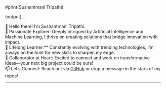 #print(Sushantmani Tripathi)

(output)...

👋 Hello there! I’m Sushantmani Tripathi.  
🚀 Passionate Explorer: Deeply intrigued by Artificial Intelligence and Machine Learning, I thrive on creating solutions that bridge innovation with impact.  
🌱 Lifelong Learner:** Constantly evolving with trending technologies, I’m always on the hunt for new skills to sharpen my edge.  
🤝 Collaborator at Heart: Excited to connect and work on transformative ideas—your next big project could be ours!  
📫 Let’s Connect: Reach out via [GitHub](https://github.com/SushantmaniTripathi) or drop a message in the stars of my repos!  

---

